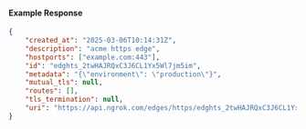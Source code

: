 <!-- Code generated for API Clients. DO NOT EDIT. -->

#### Example Response

```json
{
	"created_at": "2025-03-06T10:14:31Z",
	"description": "acme https edge",
	"hostports": ["example.com:443"],
	"id": "edghts_2twHAJRQxC3J6CL1Yx5Wl7jm5im",
	"metadata": "{\"environment\": \"production\"}",
	"mutual_tls": null,
	"routes": [],
	"tls_termination": null,
	"uri": "https://api.ngrok.com/edges/https/edghts_2twHAJRQxC3J6CL1Yx5Wl7jm5im"
}
```
